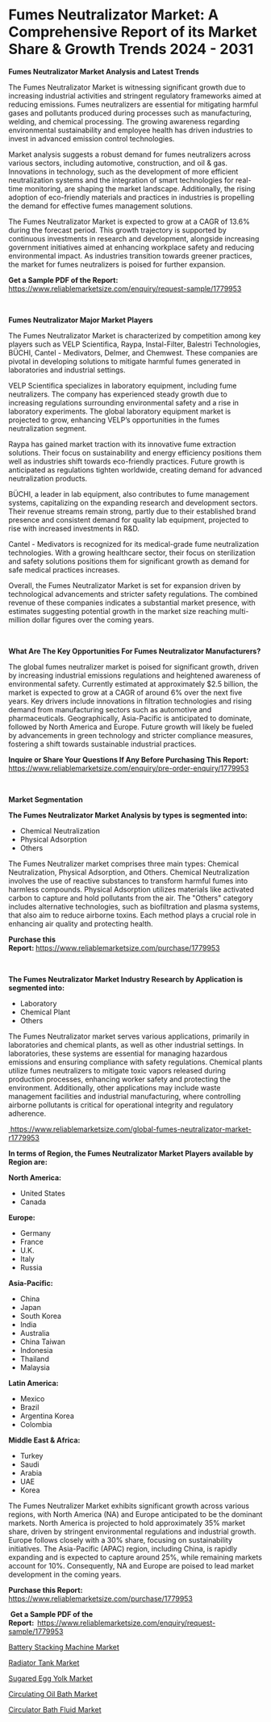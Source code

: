 <p><h1>Fumes Neutralizator Market: A Comprehensive Report of its Market Share & Growth Trends 2024 - 2031</h1></p><p><strong>Fumes Neutralizator Market Analysis and Latest Trends</strong></p>
<p><p>The Fumes Neutralizator Market is witnessing significant growth due to increasing industrial activities and stringent regulatory frameworks aimed at reducing emissions. Fumes neutralizers are essential for mitigating harmful gases and pollutants produced during processes such as manufacturing, welding, and chemical processing. The growing awareness regarding environmental sustainability and employee health has driven industries to invest in advanced emission control technologies.</p><p>Market analysis suggests a robust demand for fumes neutralizers across various sectors, including automotive, construction, and oil & gas. Innovations in technology, such as the development of more efficient neutralization systems and the integration of smart technologies for real-time monitoring, are shaping the market landscape. Additionally, the rising adoption of eco-friendly materials and practices in industries is propelling the demand for effective fumes management solutions.</p><p>The Fumes Neutralizator Market is expected to grow at a CAGR of 13.6% during the forecast period. This growth trajectory is supported by continuous investments in research and development, alongside increasing government initiatives aimed at enhancing workplace safety and reducing environmental impact. As industries transition towards greener practices, the market for fumes neutralizers is poised for further expansion.</p></p>
<p><strong>Get a Sample PDF of the Report:&nbsp;</strong> <a href="https://www.reliablemarketsize.com/enquiry/request-sample/1779953?utm_campaign=1176&utm_medium=2&utm_source=Github&utm_content=ia&utm_term=09102024&utm_id=fumes-neutralizator">https://www.reliablemarketsize.com/enquiry/request-sample/1779953</a></p>
<p>&nbsp;</p>
<p><strong>Fumes Neutralizator Major Market Players</strong></p>
<p><p>The Fumes Neutralizator Market is characterized by competition among key players such as VELP Scientifica, Raypa, Instal-Filter, Balestri Technologies, BÜCHI, Cantel - Medivators, Delmer, and Chemwest. These companies are pivotal in developing solutions to mitigate harmful fumes generated in laboratories and industrial settings.</p><p>VELP Scientifica specializes in laboratory equipment, including fume neutralizers. The company has experienced steady growth due to increasing regulations surrounding environmental safety and a rise in laboratory experiments. The global laboratory equipment market is projected to grow, enhancing VELP’s opportunities in the fumes neutralization segment.</p><p>Raypa has gained market traction with its innovative fume extraction solutions. Their focus on sustainability and energy efficiency positions them well as industries shift towards eco-friendly practices. Future growth is anticipated as regulations tighten worldwide, creating demand for advanced neutralization products.</p><p>BÜCHI, a leader in lab equipment, also contributes to fume management systems, capitalizing on the expanding research and development sectors. Their revenue streams remain strong, partly due to their established brand presence and consistent demand for quality lab equipment, projected to rise with increased investments in R&D.</p><p>Cantel - Medivators is recognized for its medical-grade fume neutralization technologies. With a growing healthcare sector, their focus on sterilization and safety solutions positions them for significant growth as demand for safe medical practices increases.</p><p>Overall, the Fumes Neutralizator Market is set for expansion driven by technological advancements and stricter safety regulations. The combined revenue of these companies indicates a substantial market presence, with estimates suggesting potential growth in the market size reaching multi-million dollar figures over the coming years.</p></p>
<p>&nbsp;</p>
<p><strong>What Are The Key Opportunities For Fumes Neutralizator Manufacturers?</strong></p>
<p><p>The global fumes neutralizer market is poised for significant growth, driven by increasing industrial emissions regulations and heightened awareness of environmental safety. Currently estimated at approximately $2.5 billion, the market is expected to grow at a CAGR of around 6% over the next five years. Key drivers include innovations in filtration technologies and rising demand from manufacturing sectors such as automotive and pharmaceuticals. Geographically, Asia-Pacific is anticipated to dominate, followed by North America and Europe. Future growth will likely be fueled by advancements in green technology and stricter compliance measures, fostering a shift towards sustainable industrial practices.</p></p>
<p><strong>Inquire or Share Your Questions If Any Before Purchasing This Report:</strong> <a href="https://www.reliablemarketsize.com/enquiry/pre-order-enquiry/1779953?utm_campaign=1176&utm_medium=2&utm_source=Github&utm_content=ia&utm_term=09102024&utm_id=fumes-neutralizator">https://www.reliablemarketsize.com/enquiry/pre-order-enquiry/1779953</a></p>
<p>&nbsp;</p>
<p><strong>Market Segmentation</strong></p>
<p><strong>The Fumes Neutralizator Market Analysis by types is segmented into:</strong></p>
<p><ul><li>Chemical Neutralization</li><li>Physical Adsorption</li><li>Others</li></ul></p>
<p><p>The Fumes Neutralizer market comprises three main types: Chemical Neutralization, Physical Adsorption, and Others. Chemical Neutralization involves the use of reactive substances to transform harmful fumes into harmless compounds. Physical Adsorption utilizes materials like activated carbon to capture and hold pollutants from the air. The "Others" category includes alternative technologies, such as biofiltration and plasma systems, that also aim to reduce airborne toxins. Each method plays a crucial role in enhancing air quality and protecting health.</p></p>
<p><strong>Purchase this Report:&nbsp;</strong><a href="https://www.reliablemarketsize.com/purchase/1779953?utm_campaign=1176&utm_medium=2&utm_source=Github&utm_content=ia&utm_term=09102024&utm_id=fumes-neutralizator">https://www.reliablemarketsize.com/purchase/1779953</a></p>
<p>&nbsp;</p>
<p><strong>The Fumes Neutralizator Market Industry Research by Application is segmented into:</strong></p>
<p><ul><li>Laboratory</li><li>Chemical Plant</li><li>Others</li></ul></p>
<p><p>The Fumes Neutralizator market serves various applications, primarily in laboratories and chemical plants, as well as other industrial settings. In laboratories, these systems are essential for managing hazardous emissions and ensuring compliance with safety regulations. Chemical plants utilize fumes neutralizers to mitigate toxic vapors released during production processes, enhancing worker safety and protecting the environment. Additionally, other applications may include waste management facilities and industrial manufacturing, where controlling airborne pollutants is critical for operational integrity and regulatory adherence.</p></p>
<p><a href="https://www.reliablemarketsize.com/global-fumes-neutralizator-market-r1779953?utm_campaign=1176&utm_medium=2&utm_source=Github&utm_content=ia&utm_term=09102024&utm_id=fumes-neutralizator">&nbsp;https://www.reliablemarketsize.com/global-fumes-neutralizator-market-r1779953</a></p>
<p><strong>In terms of Region, the Fumes Neutralizator Market Players available by Region are:</strong></p>
<p>
    <p> <strong> North America: </strong>
        <ul>
            <li>United States</li>
            <li>Canada</li>
        </ul>
        </p> 
    <p> <strong> Europe: </strong>
        <ul>
            <li>Germany</li>
            <li>France</li>
            <li>U.K.</li>
            <li>Italy</li>
            <li>Russia</li>
        </ul>
        </p> 
    <p> <strong> Asia-Pacific: </strong>
        <ul>
            <li>China</li>
            <li>Japan</li>
            <li>South Korea</li>
            <li>India</li>
            <li>Australia</li>
            <li>China Taiwan</li>
            <li>Indonesia</li>
            <li>Thailand</li>
            <li>Malaysia</li>
        </ul>
        </p> 
    <p> <strong> Latin America: </strong>
        <ul>
            <li>Mexico</li>
            <li>Brazil</li>
            <li>Argentina Korea</li>
            <li>Colombia</li>
        </ul>
        </p> 
    <p> <strong> Middle East & Africa: </strong>
        <ul>
            <li>Turkey</li>
            <li>Saudi</li>
            <li>Arabia</li>
            <li>UAE</li>
            <li>Korea</li>
        </ul>
    </p>
    </p>
<p><p>The Fumes Neutralizer Market exhibits significant growth across various regions, with North America (NA) and Europe anticipated to be the dominant markets. North America is projected to hold approximately 35% market share, driven by stringent environmental regulations and industrial growth. Europe follows closely with a 30% share, focusing on sustainability initiatives. The Asia-Pacific (APAC) region, including China, is rapidly expanding and is expected to capture around 25%, while remaining markets account for 10%. Consequently, NA and Europe are poised to lead market development in the coming years.</p></p>
<p><strong>Purchase this Report: </strong><a href="https://www.reliablemarketsize.com/purchase/1779953?utm_campaign=1176&utm_medium=2&utm_source=Github&utm_content=ia&utm_term=09102024&utm_id=fumes-neutralizator">https://www.reliablemarketsize.com/purchase/1779953</a></p>
<p>&nbsp;<strong>Get a Sample PDF of the Report:&nbsp;&nbsp;</strong><a href="https://www.reliablemarketsize.com/enquiry/request-sample/1779953?utm_campaign=1176&utm_medium=2&utm_source=Github&utm_content=ia&utm_term=09102024&utm_id=fumes-neutralizator">https://www.reliablemarketsize.com/enquiry/request-sample/1779953</a></p>
<p><strong></strong></p>
<p><p><a href="https://www.linkedin.com/pulse/analyzing-global-battery-stacking-machine-market-growth-prospects-yvh6e?utm_campaign=1176&utm_medium=2&utm_source=Github&utm_content=ia&utm_term=09102024&utm_id=fumes-neutralizator">Battery Stacking Machine Market</a></p><p><a href="https://www.linkedin.com/pulse/future-insights-radiator-tank-market-trends-regional-analysis-f073f?trackingId=OogeGvzFTxm0mlhu2nJjIQ%3D%3D&utm_campaign=1176&utm_medium=2&utm_source=Github&utm_content=ia&utm_term=09102024&utm_id=fumes-neutralizator">Radiator Tank Market</a></p><p><a href="https://issuu.com/reportprime-2/docs/sugared-egg-yolk-market-size-2030.p_f3ee3de2165045?utm_campaign=1176&utm_medium=2&utm_source=Github&utm_content=ia&utm_term=09102024&utm_id=fumes-neutralizator">Sugared Egg Yolk Market</a></p><p><a href="https://github.com/radmanjxendrisczn/Market-Research-Report-List-1/blob/main/circulating-oil-bath-market.md?utm_campaign=1176&utm_medium=2&utm_source=Github&utm_content=ia&utm_term=09102024&utm_id=fumes-neutralizator">Circulating Oil Bath Market</a></p><p><a href="https://github.com/miraclempsuv/Market-Research-Report-List-1/blob/main/circulator-bath-fluid-market.md?utm_campaign=1176&utm_medium=2&utm_source=Github&utm_content=ia&utm_term=09102024&utm_id=fumes-neutralizator">Circulator Bath Fluid Market</a></p></p>